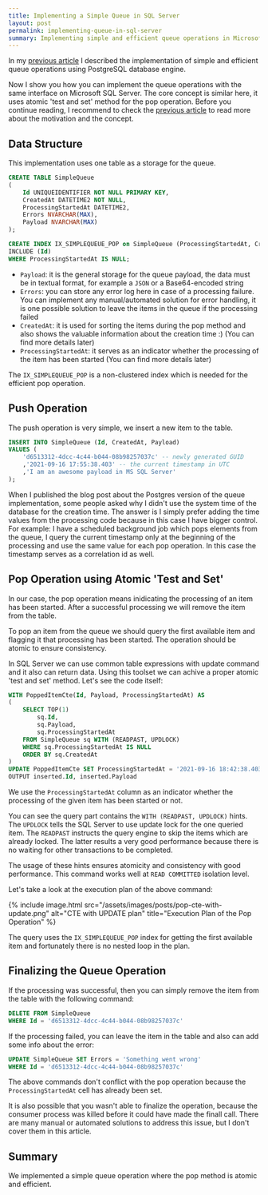 ```yaml
---
title: Implementing a Simple Queue in SQL Server
layout: post
permalink: implementing-queue-in-sql-server
summary: Implementing simple and efficient queue operations in Microsoft SQL Server. The pop operation uses a common table expression (CTE) to implement an atomic 'test and set' method.
---
```


In my [previous article](/implementing-queue-in-postgresql "Implementing a Simple Queue in PostgreSQL") I described the implementation of simple and efficient queue operations using PostgreSQL database engine. 

Now I show you how you can implement the queue operations with the same interface on Microsoft SQL Server. The core concept is similar here, it uses atomic 'test and set'  method for the pop operation. Before you continue reading, I recommend to check the [previous article](/implementing-queue-in-postgresql "Implementing a Simple Queue in PostgreSQL") to read more about the motivation and the concept.

## Data Structure

This implementation uses one table as a storage for the queue.

```sql
CREATE TABLE SimpleQueue
(
    Id UNIQUEIDENTIFIER NOT NULL PRIMARY KEY,
    CreatedAt DATETIME2 NOT NULL,
    ProcessingStartedAt DATETIME2,
    Errors NVARCHAR(MAX),
    Payload NVARCHAR(MAX)
);

CREATE INDEX IX_SIMPLEQUEUE_POP on SimpleQueue (ProcessingStartedAt, CreatedAt ASC)
INCLUDE (Id)
WHERE ProcessingStartedAt IS NULL;
```

- `Payload`: it is the general storage for the queue payload, the data must be in textual format, for example a `JSON` or a Base64-encoded string
- `Errors`: you can store any error log here in case of a processing failure. You can implement any manual/automated solution for error handling, it is one possible solution to leave the items in the queue if the processing failed
- `CreatedAt`: it is used for sorting the items during the pop method and also shows the valuable information about the creation time :) (You can find more details later)
- `ProcessingStartedAt`: it serves as an indicator whether the processing of the item has been started (You can find more details later)

The `IX_SIMPLEQUEUE_POP` is a non-clustered index which is needed for the efficient pop operation.

## Push Operation

The push operation is very simple, we insert a new item to the table.

```sql
INSERT INTO SimpleQueue (Id, CreatedAt, Payload)
VALUES (
    'd6513312-4dcc-4c44-b044-08b98257037c' -- newly generated GUID
    ,'2021-09-16 17:55:38.403' -- the current timestamp in UTC
    ,'I am an awesome payload in MS SQL Server'
);
```

When I published the blog post about the Postgres version of the queue implementation, some people asked why I didn't use the system time of the database for the creation time. The answer is I simply prefer adding the time values from the processing code because in this case I have bigger control. For example: I have a scheduled background job which pops elements from the queue, I query the current timestamp only at the beginning of the processing and use the same value for each pop operation. In this case the timestamp serves as a correlation id as well.

## Pop Operation using Atomic 'Test and Set'

In our case, the pop operation means inidicating the processing of an item has been started. After a successful processing we will remove the item from the table.

To pop an item from the queue we should query the first available item and flagging it that processing has been started. The operation should be atomic to ensure consistency.

In SQL Server we can use common table expressions with update command and it also can return data. Using this toolset we can achive a proper atomic 'test and set' method. Let's see the code itself:

```sql
WITH PoppedItemCte(Id, Payload, ProcessingStartedAt) AS
(
    SELECT TOP(1)
        sq.Id,
        sq.Payload,
        sq.ProcessingStartedAt
    FROM SimpleQueue sq WITH (READPAST, UPDLOCK)
    WHERE sq.ProcessingStartedAt IS NULL
    ORDER BY sq.CreatedAt
)
UPDATE PoppedItemCte SET ProcessingStartedAt = '2021-09-16 18:42:38.403'
OUTPUT inserted.Id, inserted.Payload
```

We use the `ProcessingStartedAt` column as an indicator whether the processing of the given item has been started or not.

You can see the query part contains the `WITH (READPAST, UPDLOCK)` hints. The `UPDLOCK` tells the SQL Server to use update lock for the one queried item. The `READPAST` instructs the query engine to skip the items which are already locked. The latter results a very good performance because there is no waiting for other transactions to be completed.

The usage of these hints ensures atomicity and consistency with good performance. This command works well at `READ COMMITTED` isolation level.

Let's take a look at the execution plan of the above command:

{% include image.html src="/assets/images/posts/pop-cte-with-update.png" alt="CTE with UPDATE plan" title="Execution Plan of the Pop Operation" %}

The query uses the `IX_SIMPLEQUEUE_POP` index for getting the first available item and fortunately there is no nested loop in the plan.


## Finalizing the Queue Operation

If the processing was successful, then you can simply remove the item from the table with the following command:

```sql
DELETE FROM SimpleQueue 
WHERE Id = 'd6513312-4dcc-4c44-b044-08b98257037c'
```

If the processing failed, you can leave the item in the table and also can add some info about the error:

```sql
UPDATE SimpleQueue SET Errors = 'Something went wrong'
WHERE Id = 'd6513312-4dcc-4c44-b044-08b98257037c'
```

The above commands don't conflict with the pop operation because the `ProcessingStartedAt` cell has already been set.

It is also possible that you wasn't able to finalize the operation, because the consumer process was killed before it could have made the finall call. There are many manual or automated solutions to address this issue, but I don't cover them in this article.

## Summary

We implemented a simple queue operation where the pop method is atomic and efficient.
